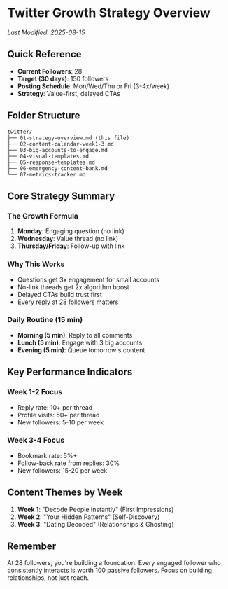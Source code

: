 # Twitter Growth Strategy Overview
*Last Modified: 2025-08-15*

## Quick Reference
- **Current Followers**: 28
- **Target (30 days)**: 150 followers
- **Posting Schedule**: Mon/Wed/Thu or Fri (3-4x/week)
- **Strategy**: Value-first, delayed CTAs

## Folder Structure
```
twitter/
├── 01-strategy-overview.md (this file)
├── 02-content-calendar-week1-3.md
├── 03-big-accounts-to-engage.md
├── 04-visual-templates.md
├── 05-response-templates.md
├── 06-emergency-content-bank.md
└── 07-metrics-tracker.md
```

## Core Strategy Summary

### The Growth Formula
1. **Monday**: Engaging question (no link)
2. **Wednesday**: Value thread (no link)
3. **Thursday/Friday**: Follow-up with link

### Why This Works
- Questions get 3x engagement for small accounts
- No-link threads get 2x algorithm boost
- Delayed CTAs build trust first
- Every reply at 28 followers matters

### Daily Routine (15 min)
- **Morning (5 min)**: Reply to all comments
- **Lunch (5 min)**: Engage with 3 big accounts
- **Evening (5 min)**: Queue tomorrow's content

## Key Performance Indicators

### Week 1-2 Focus
- Reply rate: 10+ per thread
- Profile visits: 50+ per thread
- New followers: 5-10 per week

### Week 3-4 Focus
- Bookmark rate: 5%+
- Follow-back rate from replies: 30%
- New followers: 15-20 per week

## Content Themes by Week
1. **Week 1**: "Decode People Instantly" (First Impressions)
2. **Week 2**: "Your Hidden Patterns" (Self-Discovery)
3. **Week 3**: "Dating Decoded" (Relationships & Ghosting)

## Remember
At 28 followers, you're building a foundation. Every engaged follower who consistently interacts is worth 100 passive followers. Focus on building relationships, not just reach.